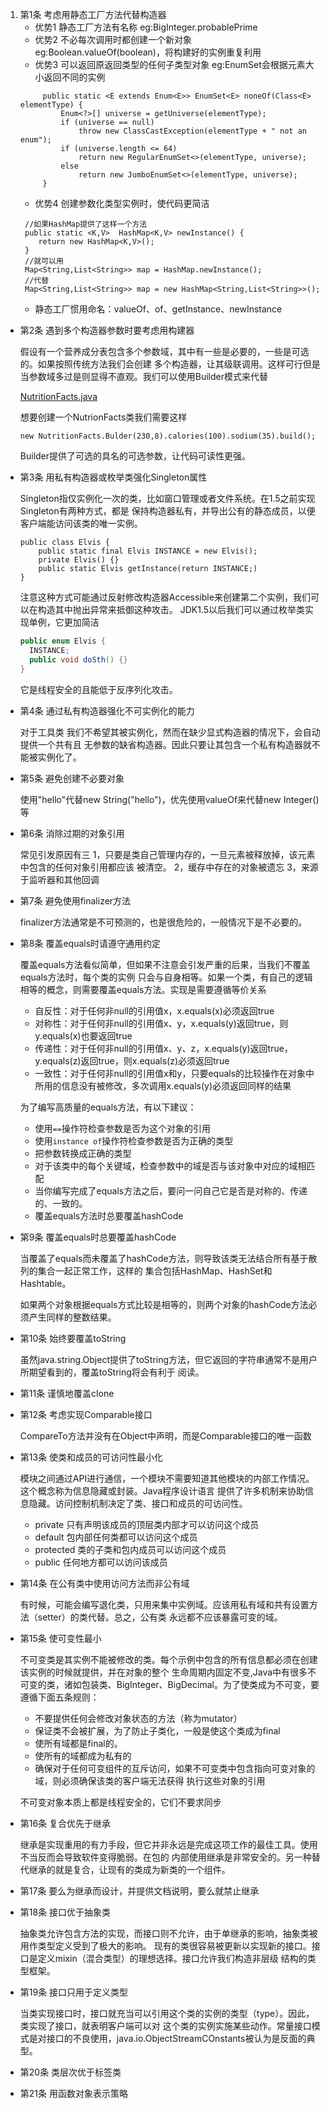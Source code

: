 1. 第1条 考虑用静态工厂方法代替构造器
   - 优势1 静态工厂方法有名称 eg:BigInteger.probablePrime 
   - 优势2 不必每次调用时都创建一个新对象 eg:Boolean.valueOf(boolean)，将构建好的实例重复利用
   - 优势3 可以返回原返回类型的任何子类型对象 eg:EnumSet会根据元素大小返回不同的实例
   ```
        public static <E extends Enum<E>> EnumSet<E> noneOf(Class<E> elementType) {
            Enum<?>[] universe = getUniverse(elementType);
            if (universe == null)
                throw new ClassCastException(elementType + " not an enum");
            if (universe.length <= 64)
                return new RegularEnumSet<>(elementType, universe);
            else
                return new JumboEnumSet<>(elementType, universe);
        }
   ```
   - 优势4 创建参数化类型实例时，使代码更简洁
   ```
    //如果HashMap提供了这样一个方法
    public static <K,V>  HashMap<K,V> newInstance() {
       return new HashMap<K,V>();
    } 
    //就可以用
    Map<String,List<String>> map = HashMap.newInstance();
    //代替
    Map<String,List<String>> map = new HashMap<String,List<String>>();
   ```
   - 静态工厂惯用命名：valueOf、of、getInstance、newInstance
   
- 第2条 遇到多个构造器参数时要考虑用构建器

    假设有一个营养成分表包含多个参数域，其中有一些是必要的，一些是可选的。如果按照传统方法我们会创建
    多个构造器，让其级联调用。这样可行但是当参数域多过是则显得不直观。我们可以使用Builder模式来代替
    
    [NutritionFacts.java](demo/src/NutritionFacts.java)
    
    想要创建一个NutrionFacts类我们需要这样
    ```
    new NutritionFacts.Bulder(230,8).calories(100).sodium(35).build();
    ```
    Builder提供了可选的具名的可选参数，让代码可读性更强。
    
- 第3条 用私有构造器或枚举类强化Singleton属性

    Singleton指仅实例化一次的类，比如窗口管理或者文件系统。在1.5之前实现Singleton有两种方式，都是
    保持构造器私有，并导出公有的静态成员，以便客户端能访问该类的唯一实例。
    ```
    public class Elvis {
        public static final Elvis INSTANCE = new Elvis();
        private Elvis() {}
        public static Elvis getInstance(return INSTANCE;)
    }
    ```
    注意这种方式可能通过反射修改构造器Accessible来创建第二个实例，我们可以在构造其中抛出异常来抵御这种攻击。
    JDK1.5以后我们可以通过枚举类实现单例，它更加简洁
    ```java
    public enum Elvis {
      INSTANCE;
      public void doSth() {}
    }
    ```
    它是线程安全的且能低于反序列化攻击。
    
- 第4条 通过私有构造器强化不可实例化的能力

    对于工具类 我们不希望其被实例化，然而在缺少显式构造器的情况下，会自动提供一个共有且
    无参数的缺省构造器。因此只要让其包含一个私有构造器就不能被实例化了。
   
- 第5条 避免创建不必要对象

    使用"hello"代替new String("hello")，优先使用valueOf来代替new Integer()等
    
- 第6条 消除过期的对象引用

    常见引发原因有三 1，只要是类自己管理内存的，一旦元素被释放掉，该元素中包含的任何对象引用都应该
    被清空。 2，缓存中存在的对象被遗忘 3，来源于监听器和其他回调
    
- 第7条 避免使用finalizer方法

    finalizer方法通常是不可预测的，也是很危险的，一般情况下是不必要的。
    
- 第8条 覆盖equals时请遵守通用约定

    覆盖equals方法看似简单，但如果不注意会引发严重的后果，当我们不覆盖equals方法时，每个类的实例
    只会与自身相等。如果一个类，有自己的逻辑相等的概念，则需要覆盖equals方法。实现是需要遵循等价关系
    - 自反性：对于任何非null的引用值x，x.equals(x)必须返回true
    - 对称性：对于任何非null的引用值x、y，x.equals(y)返回true，则y.equals(x)也要返回true
    - 传递性：对于任何非null的引用值x、y、z，x.equals(y)返回true，y.equals(z)返回true，则x.equals(z)必须返回true
    - 一致性：对于任何非null的引用值x和y，只要equals的比较操作在对象中所用的信息没有被修改，多次调用x.equals(y)必须返回同样的结果
    
    为了编写高质量的equals方法，有以下建议：
    - 使用`==`操作符检查参数是否为这个对象的引用
    - 使用`instance of`操作符检查参数是否为正确的类型
    - 把参数转换成正确的类型
    - 对于该类中的每个关键域，检查参数中的域是否与该对象中对应的域相匹配
    - 当你编写完成了equals方法之后，要问一问自己它是否是对称的、传递的、一致的。
    - 覆盖equals方法时总要覆盖hashCode
    
- 第9条 覆盖equals时总要覆盖hashCode

    当覆盖了equals而未覆盖了hashCode方法，则导致该类无法结合所有基于散列的集合一起正常工作，这样的
    集合包括HashMap、HashSet和Hashtable。
    
    如果两个对象根据equals方式比较是相等的，则两个对象的hashCode方法必须产生同样的整数结果。
    
- 第10条 始终要覆盖toString

    虽然java.string.Object提供了toString方法，但它返回的字符串通常不是用户所期望看到的，覆盖toString将会有利于
    阅读。
    
- 第11条 谨慎地覆盖clone

- 第12条 考虑实现Comparable接口

    CompareTo方法并没有在Object中声明，而是Comparable接口的唯一函数
    
- 第13条 使类和成员的可访问性最小化

    模块之间通过API进行通信，一个模块不需要知道其他模块的内部工作情况。这个概念称为信息隐藏或封装。Java程序设计语言
    提供了许多机制来协助信息隐藏。访问控制机制决定了类、接口和成员的可访问性。
    - private 只有声明该成员的顶层类内部才可以访问这个成员
    - default 包内部任何类都可以访问这个成员
    - protected 类的子类和包内成员可以访问这个成员
    - public 任何地方都可以访问该成员
    
- 第14条 在公有类中使用访问方法而非公有域

    有时候，可能会编写退化类，只用来集中实例域。应该用私有域和共有设置方法（setter）的类代替。总之，公有类
    永远都不应该暴露可变的域。
    
- 第15条 使可变性最小

    不可变类是其实例不能被修改的类。每个示例中包含的所有信息都必须在创建该实例的时候就提供，并在对象的整个
    生命周期内固定不变,Java中有很多不可变的类，诸如包装类、BigInteger、BigDecimal。为了使类成为不可变，要
    遵循下面五条规则：
    - 不要提供任何会修改对象状态的方法（称为mutator）
    - 保证类不会被扩展，为了防止子类化，一般是使这个类成为final
    - 使所有域都是final的。
    - 使所有的域都成为私有的
    - 确保对于任何可变组件的互斥访问，如果不可变类中包含指向可变对象的域，则必须确保该类的客户端无法获得
    执行这些对象的引用
    
    不可变对象本质上都是线程安全的，它们不要求同步
    
- 第16条 复合优先于继承
    
    继承是实现重用的有力手段，但它并非永远是完成这项工作的最佳工具。使用不当反而会导致软件变得脆弱。在包的
    内部使用继承是非常安全的。另一种替代继承的就是复合，让现有的类成为新类的一个组件。
    
- 第17条 要么为继承而设计，并提供文档说明，要么就禁止继承

- 第18条 接口优于抽象类

    抽象类允许包含方法的实现，而接口则不允许，由于单继承的影响，抽象类被用作类型定义受到了极大的影响。
    现有的类很容易被更新以实现新的接口。接口是定义mixin（混合类型）的理想选择。接口允许我们构造非层级
    结构的类型框架。
    
- 第19条 接口只用于定义类型

    当类实现接口时，接口就充当可以引用这个类的实例的类型（type）。因此，类实现了接口，就表明客户端可以对
    这个类的实例实施某些动作。常量接口模式是对接口的不良使用，java.io.ObjectStreamCOnstants被认为是反面的典型。
    
- 第20条 类层次优于标签类

- 第21条 用函数对象表示策略

    
    
    
    
    